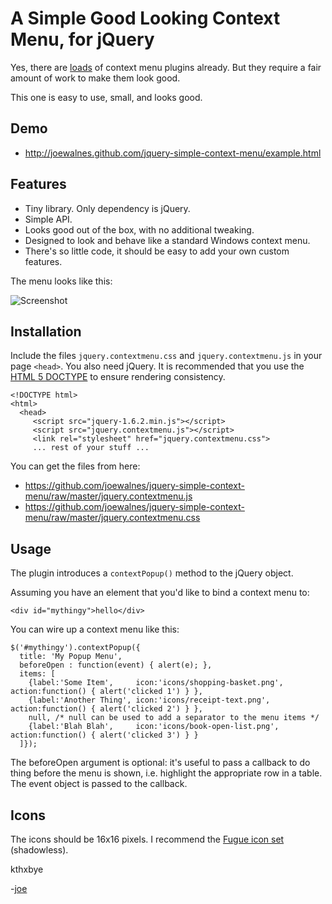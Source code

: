 A Simple Good Looking Context Menu, for jQuery
==============================================

Yes, there are [loads](http://plugins.jquery.com/plugin-tags/context-menu) of context menu
plugins already. But they require a fair amount of work to make them look good.

This one is easy to use, small, and looks good.

Demo
----

* http://joewalnes.github.com/jquery-simple-context-menu/example.html

Features
--------

* Tiny library. Only dependency is jQuery.
* Simple API.
* Looks good out of the box, with no additional tweaking.
* Designed to look and behave like a standard Windows context menu.
* There's so little code, it should be easy to add your own custom features.

The menu looks like this:

![Screenshot](https://github.com/joewalnes/jquery-simple-context-menu/raw/master/demo/screenshot.png)


Installation
------------

Include the files `jquery.contextmenu.css` and `jquery.contextmenu.js` in your page `<head>`. You also need jQuery. It is recommended that you use the [HTML 5 DOCTYPE](http://ejohn.org/blog/html5-doctype/) to ensure rendering consistency.

    <!DOCTYPE html>
    <html>
      <head>
         <script src="jquery-1.6.2.min.js"></script> 
         <script src="jquery.contextmenu.js"></script> 
         <link rel="stylesheet" href="jquery.contextmenu.css">
         ... rest of your stuff ...

You can get the files from here:

* <https://github.com/joewalnes/jquery-simple-context-menu/raw/master/jquery.contextmenu.js>
* <https://github.com/joewalnes/jquery-simple-context-menu/raw/master/jquery.contextmenu.css>

Usage
-----

The plugin introduces a `contextPopup()` method to the jQuery object.

Assuming you have an element that you'd like to bind a context menu to:

    <div id="mythingy">hello</div>

You can wire up a context menu like this:

    $('#mythingy').contextPopup({
      title: 'My Popup Menu',
      beforeOpen : function(event) { alert(e); },
      items: [
        {label:'Some Item',     icon:'icons/shopping-basket.png', action:function() { alert('clicked 1') } },
        {label:'Another Thing', icon:'icons/receipt-text.png',    action:function() { alert('clicked 2') } },
        null, /* null can be used to add a separator to the menu items */
        {label:'Blah Blah',     icon:'icons/book-open-list.png',  action:function() { alert('clicked 3') } }
      ]});

The beforeOpen argument is optional: it's useful to pass a callback to do thing before the menu is
shown, i.e. highlight the appropriate row in a table. The event object is passed to the callback.

Icons
-----

The icons should be 16x16 pixels. I recommend the [Fugue icon set](http://p.yusukekamiyamane.com/) (shadowless).


kthxbye

-[joe](http://joewalnes.com)
